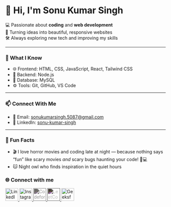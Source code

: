 # 👋 Hi, I'm Sonu Kumar Singh

💻 Passionate about **coding** and **web development**  
🚀 Turning ideas into beautiful, responsive websites  
🛠️ Always exploring new tech and improving my skills  

---

### 🧠 What I Know

- 🌐 Frontend: HTML, CSS, JavaScript, React, Tailwind CSS  
- 🧱 Backend: Node.js 
- 💾 Database: MySQL  
- ⚙️ Tools: Git, GitHub, VS Code 

---

### 📫 Connect With Me

- 📧 Email: sonukumarsingh.5087@gmail.com  
- 💼 LinkedIn: [sonu-kumar-singh](https://www.linkedin.com/in/sonu-kumar-singh-9729bb328)  

---

### 🧩 Fun Facts

- 🎬 I love horror movies and coding late at night — because nothing says “fun” like scary movies *and* scary bugs haunting your code! 👻💻  
- 🐱 Night owl who finds inspiration in the quiet hours



### 🌐 Connect with me

<p align="left">
  <a href="https://www.linkedin.com/in/sonu-kumar-singh-9729bb328" target="_blank" rel="noreferrer">
    <img src="https://cdn.jsdelivr.net/gh/devicons/devicon/icons/linkedin/linkedin-original.svg" alt="LinkedIn" width="40" />
  </a>
  <a href="https://www.instagram.com/_dumbsonu" target="_blank" rel="noreferrer">
    <img src="https://cdn.jsdelivr.net/gh/devicons/devicon/icons/instagram/instagram-original.svg" alt="Instagram" width="40" />
  </a>
  <a href="https://codeforces.com/profile/sonukumarsingh.5087" target="_blank" rel="noreferrer">
    <img src="https://cdn.jsdelivr.net/gh/simple-icons/simple-icons/icons/codeforces.svg" alt="Codeforces" width="40" style="filter: invert(0.6);" />
  </a>
  <a href="https://leetcode.com/codedBySonu" target="_blank" rel="noreferrer">
    <img src="https://cdn.jsdelivr.net/gh/simple-icons/simple-icons/icons/leetcode.svg" alt="LeetCode" width="40" style="filter: invert(0.8);" />
  </a>
  <a href="https://auth.geeksforgeeks.org/user/24cd3uwii/profile" target="_blank" rel="noreferrer">
    <img src="https://media.geeksforgeeks.org/wp-content/cdn-uploads/gfg_200X200.png" alt="GeeksforGeeks" width="40" />
  </a>
</p>
